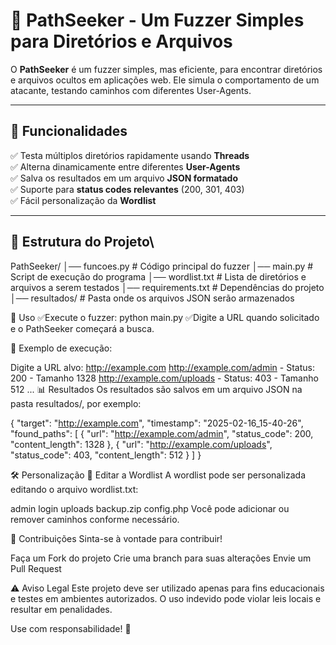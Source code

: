 # 🚀 PathSeeker - Um Fuzzer Simples para Diretórios e Arquivos

O **PathSeeker** é um fuzzer simples, mas eficiente, para encontrar diretórios e arquivos ocultos em aplicações web. Ele simula o comportamento de um atacante, testando caminhos com diferentes User-Agents.

---

## 📌 Funcionalidades

✅ Testa múltiplos diretórios rapidamente usando **Threads**  
✅ Alterna dinamicamente entre diferentes **User-Agents**  
✅ Salva os resultados em um arquivo **JSON formatado**  
✅ Suporte para **status codes relevantes** (200, 301, 403)  
✅ Fácil personalização da **Wordlist**  

---

## 📂 Estrutura do Projeto\

PathSeeker/ │── funcoes.py # Código principal do fuzzer │── main.py # Script de execução do programa │── wordlist.txt # Lista de diretórios e arquivos a serem testados │── requirements.txt # Dependências do projeto │── resultados/ # Pasta onde os arquivos JSON serão armazenados


🚀 Uso
✅Execute o fuzzer: python main.py
✅Digite a URL quando solicitado e o PathSeeker começará a busca.

📌 Exemplo de execução:

Digite a URL alvo: http://example.com
http://example.com/admin - Status: 200 - Tamanho 1328
http://example.com/uploads - Status: 403 - Tamanho 512
...
📊 Resultados
Os resultados são salvos em um arquivo JSON na pasta resultados/, por exemplo:

{
    "target": "http://example.com",
    "timestamp": "2025-02-16_15-40-26",
    "found_paths": [
        {
            "url": "http://example.com/admin",
            "status_code": 200,
            "content_length": 1328
        },
        {
            "url": "http://example.com/uploads",
            "status_code": 403,
            "content_length": 512
        }
    ]
}

🛠 Personalização
📝 Editar a Wordlist
A wordlist pode ser personalizada editando o arquivo wordlist.txt:

admin
login
uploads
backup.zip
config.php
Você pode adicionar ou remover caminhos conforme necessário.

📢 Contribuições
Sinta-se à vontade para contribuir!

Faça um Fork do projeto
Crie uma branch para suas alterações
Envie um Pull Request

⚠️ Aviso Legal
Este projeto deve ser utilizado apenas para fins educacionais e testes em ambientes autorizados. O uso indevido pode violar leis locais e resultar em penalidades.

Use com responsabilidade! 🚀
